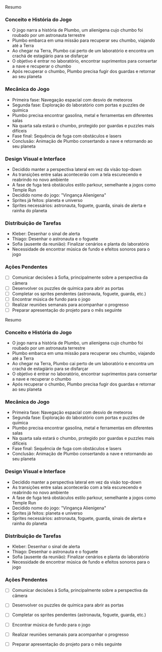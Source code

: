 Resumo

### Conceito e História do Jogo

- O jogo narra a história de Plumbo, um alienígena cujo chumbo foi roubado por um astronauta terrestre
- Plumbo embarca em uma missão para recuperar seu chumbo, viajando até a Terra
- Ao chegar na Terra, Plumbo cai perto de um laboratório e encontra um crachá de estagiário para se disfarçar
- O objetivo é entrar no laboratório, encontrar suprimentos para consertar a nave e recuperar o chumbo
- Após recuperar o chumbo, Plumbo precisa fugir dos guardas e retornar ao seu planeta

### Mecânica do Jogo

- Primeira fase: Navegação espacial com desvio de meteoros
- Segunda fase: Exploração do laboratório com portas e puzzles de química
- Plumbo precisa encontrar gasolina, metal e ferramentas em diferentes salas
- Na quarta sala estará o chumbo, protegido por guardas e puzzles mais difíceis
- Fase final: Sequência de fuga com obstáculos e lasers
- Conclusão: Animação de Plumbo consertando a nave e retornando ao seu planeta

### Design Visual e Interface

- Decidido manter a perspectiva lateral em vez da visão top-down
- As transições entre salas acontecerão com a tela escurecendo e reabrindo no novo ambiente
- A fase de fuga terá obstáculos estilo parkour, semelhante a jogos como Temple Run
- Decidido nome do jogo: "Vingança Alienígena"
- Sprites já feitos: planeta e universo
- Sprites necessários: astronauta, foguete, guarda, sinais de alerta e rainha do planeta

### Distribuição de Tarefas

- Kleber: Desenhar o sinal de alerta
- Thiago: Desenhar o astronauta e o foguete
- Sofia (ausente da reunião): Finalizar cenários e planta do laboratório
- Necessidade de encontrar música de fundo e efeitos sonoros para o jogo

### Ações Pendentes

- [ ]  Comunicar decisões à Sofia, principalmente sobre a perspectiva da câmera
- [ ]  Desenvolver os puzzles de química para abrir as portas
- [ ]  Completar os sprites pendentes (astronauta, foguete, guarda, etc.)
- [ ]  Encontrar música de fundo para o jogo
- [ ]  Realizar reuniões semanais para acompanhar o progresso
- [ ]  Preparar apresentação do projeto para o mês seguinte

Resumo

### Conceito e História do Jogo

- O jogo narra a história de Plumbo, um alienígena cujo chumbo foi roubado por um astronauta terrestre
- Plumbo embarca em uma missão para recuperar seu chumbo, viajando até a Terra
- Ao chegar na Terra, Plumbo cai perto de um laboratório e encontra um crachá de estagiário para se disfarçar
- O objetivo é entrar no laboratório, encontrar suprimentos para consertar a nave e recuperar o chumbo
- Após recuperar o chumbo, Plumbo precisa fugir dos guardas e retornar ao seu planeta

### Mecânica do Jogo

- Primeira fase: Navegação espacial com desvio de meteoros
- Segunda fase: Exploração do laboratório com portas e puzzles de química
- Plumbo precisa encontrar gasolina, metal e ferramentas em diferentes salas
- Na quarta sala estará o chumbo, protegido por guardas e puzzles mais difíceis
- Fase final: Sequência de fuga com obstáculos e lasers
- Conclusão: Animação de Plumbo consertando a nave e retornando ao seu planeta

### Design Visual e Interface

- Decidido manter a perspectiva lateral em vez da visão top-down
- As transições entre salas acontecerão com a tela escurecendo e reabrindo no novo ambiente
- A fase de fuga terá obstáculos estilo parkour, semelhante a jogos como Temple Run
- Decidido nome do jogo: "Vingança Alienígena"
- Sprites já feitos: planeta e universo
- Sprites necessários: astronauta, foguete, guarda, sinais de alerta e rainha do planeta

### Distribuição de Tarefas

- Kleber: Desenhar o sinal de alerta
- Thiago: Desenhar o astronauta e o foguete
- Sofia (ausente da reunião): Finalizar cenários e planta do laboratório
- Necessidade de encontrar música de fundo e efeitos sonoros para o jogo

### Ações Pendentes

- [ ]  Comunicar decisões à Sofia, principalmente sobre a perspectiva da câmera
- [ ]  Desenvolver os puzzles de química para abrir as portas
- [ ]  Completar os sprites pendentes (astronauta, foguete, guarda, etc.)
- [ ]  Encontrar música de fundo para o jogo
- [ ]  Realizar reuniões semanais para acompanhar o progresso
- [ ]  Preparar apresentação do projeto para o mês seguinte


